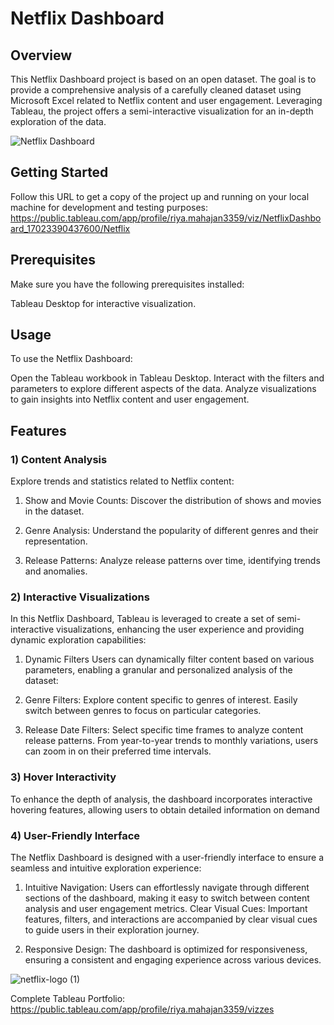 # Netflix Dashboard

## Overview
This Netflix Dashboard project is based on an open dataset. The goal is to provide a comprehensive analysis of a carefully cleaned dataset using Microsoft Excel related to Netflix content and user engagement. Leveraging Tableau, the project offers a semi-interactive visualization for an in-depth exploration of the data.

![Netflix Dashboard](https://github.com/Ravengraven/Netflix-dashboard/assets/153602080/24f54bf2-6037-4788-90f3-41782ba445b9)


## Getting Started
Follow this URL to get a copy of the project up and running on your local machine for development and testing purposes:
https://public.tableau.com/app/profile/riya.mahajan3359/viz/NetflixDashboard_17023390437600/Netflix

## Prerequisites
Make sure you have the following prerequisites installed:

Tableau Desktop for interactive visualization.

## Usage
To use the Netflix Dashboard:

Open the Tableau workbook in Tableau Desktop.
Interact with the filters and parameters to explore different aspects of the data.
Analyze visualizations to gain insights into Netflix content and user engagement.

## Features

### 1) Content Analysis

Explore trends and statistics related to Netflix content:

1. Show and Movie Counts: Discover the distribution of shows and movies in the dataset.

2. Genre Analysis: Understand the popularity of different genres and their representation.
3. Release Patterns: Analyze release patterns over time, identifying trends and anomalies.

### 2) Interactive Visualizations
In this Netflix Dashboard, Tableau is leveraged to create a set of semi-interactive visualizations, enhancing the user experience and providing dynamic exploration capabilities:

1. Dynamic Filters
Users can dynamically filter content based on various parameters, enabling a granular and personalized analysis of the dataset:

2. Genre Filters: Explore content specific to genres of interest. Easily switch between genres to focus on particular categories.

3. Release Date Filters: Select specific time frames to analyze content release patterns. From year-to-year trends to monthly variations, users can zoom in on their preferred time intervals.

### 3) Hover Interactivity
To enhance the depth of analysis, the dashboard incorporates interactive hovering features, allowing users to obtain detailed information on demand

### 4) User-Friendly Interface
The Netflix Dashboard is designed with a user-friendly interface to ensure a seamless and intuitive exploration experience:

1. Intuitive Navigation: Users can effortlessly navigate through different sections of the dashboard, making it easy to switch between content analysis and user engagement metrics.
Clear Visual Cues: Important features, filters, and interactions are accompanied by clear visual cues to guide users in their exploration journey.

2. Responsive Design: The dashboard is optimized for responsiveness, ensuring a consistent and engaging experience across various devices.


![netflix-logo (1)](https://github.com/Ravengraven/Netflix-dashboard/assets/153602080/1b8c0c9b-5039-4c37-9025-d0d5a9f60760)






Complete Tableau Portfolio:
https://public.tableau.com/app/profile/riya.mahajan3359/vizzes

